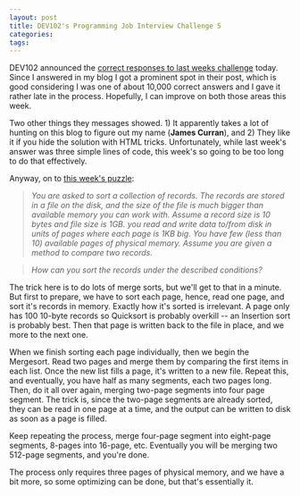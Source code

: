 ```yaml
---
layout: post
title: DEV102's Programming Job Interview Challenge 5
categories: 
tags: 
---
```


  DEV102 announced the [correct responses to last weeks challenge](http://www.dev102.com/2008/05/26/a-programming-job-interview-challenge-5-records-sorting/) today.  Since I answered in my blog I got a prominent spot in their post, which is good considering I was one of about 10,000 correct answers and I gave it rather late in the process.  Hopefully, I can improve on both those areas this week.
  
  Two other things they messages showed.  1) It apparently takes a lot of hunting on this blog to figure out my name (**James Curran**), and 2) They like it if you hide the solution with HTML tricks.  Unfortunately, while last week's answer was three simple lines of code, this week's so going to be too long to do that effectively.

Anyway, on to [this week's puzzle](http://www.dev102.com/2008/05/26/a-programming-job-interview-challenge-5-records-sorting/):

  > *You are asked to sort a collection of records. The records are stored in a file on the disk, and the size of the file is much bigger than available memory you can work with. Assume a record size is 10 bytes and file size is 1GB. you read and write data to/from disk in units of pages where each page is 1KB big. You have few (less than 10) available pages of physical memory. Assume you are given a method to compare two records.*
  
  > *How can you sort the records under the described conditions?*
  
 The trick here is to do lots of merge sorts, but we'll get to that in a minute.  But first to prepare, we have to sort each page, hence, read one page, and sort it's records in memory.  Exactly how it's sorted is irrelevant. A page only has 100 10-byte records so Quicksort is probably overkill -- an Insertion sort is probably best. Then that page is written back to the file in place, and we more to the next one.
 
 When we finish sorting each page individually, then we begin the Mergesort.  Read two pages and merge them by comparing the first items in each list.  Once the new list fills a page, it's written to a new file.  Repeat this, and eventually, you have half as many segments, each two pages long. Then, do it all over again, merging two-page segments into four page segment.  The trick is, since the two-page segments are already sorted, they can be read in one page at a time, and the output can be written to disk as soon as a page is filled.
 
 Keep repeating the process, merge four-page segment into eight-page segments, 8-pages into 16-page, etc.  Eventually you will be merging two 512-page segments, and you're done.
  
  The process only requires three pages of physical memory, and we have a bit more, so some optimizing can be done, but that's essentially it.</p>
  
  